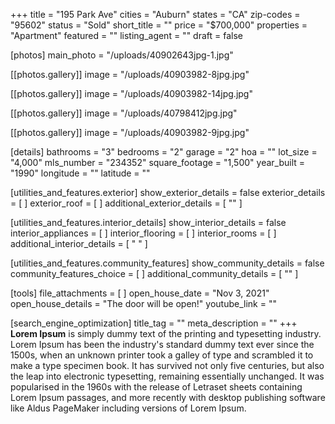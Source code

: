 +++
title = "195 Park Ave"
cities = "Auburn"
states = "CA"
zip-codes = "95602"
status = "Sold"
short_title = ""
price = "$700,000"
properties = "Apartment"
featured = ""
listing_agent = ""
draft = false

[photos]
main_photo = "/uploads/40902643jpg-1.jpg"

  [[photos.gallery]]
  image = "/uploads/40903982-8jpg.jpg"

  [[photos.gallery]]
  image = "/uploads/40903982-14jpg.jpg"

  [[photos.gallery]]
  image = "/uploads/40798412jpg.jpg"

  [[photos.gallery]]
  image = "/uploads/40903982-9jpg.jpg"

[details]
bathrooms = "3"
bedrooms = "2"
garage = "2"
hoa = ""
lot_size = "4,000"
mls_number = "234352"
square_footage = "1,500"
year_built = "1990"
longitude = ""
latitude = ""

[utilities_and_features.exterior]
show_exterior_details = false
exterior_details = [ ]
exterior_roof = [ ]
additional_exterior_details = [ "" ]

[utilities_and_features.interior_details]
show_interior_details = false
interior_appliances = [ ]
interior_flooring = [ ]
interior_rooms = [ ]
additional_interior_details = [ " " ]

[utilities_and_features.community_features]
show_community_details = false
community_features_choice = [ ]
additional_community_details = [ "" ]

[tools]
file_attachments = [ ]
open_house_date = "Nov 3, 2021"
open_house_details = "The door will be open!"
youtube_link = ""

[search_engine_optimization]
title_tag = ""
meta_description = ""
+++
**Lorem Ipsum**&nbsp;is simply dummy text of the printing and typesetting industry. Lorem Ipsum has been the industry's standard dummy text ever since the 1500s, when an unknown printer took a galley of type and scrambled it to make a type specimen book. It has survived not only five centuries, but also the leap into electronic typesetting, remaining essentially unchanged. It was popularised in the 1960s with the release of Letraset sheets containing Lorem Ipsum passages, and more recently with desktop publishing software like Aldus PageMaker including versions of Lorem Ipsum.
